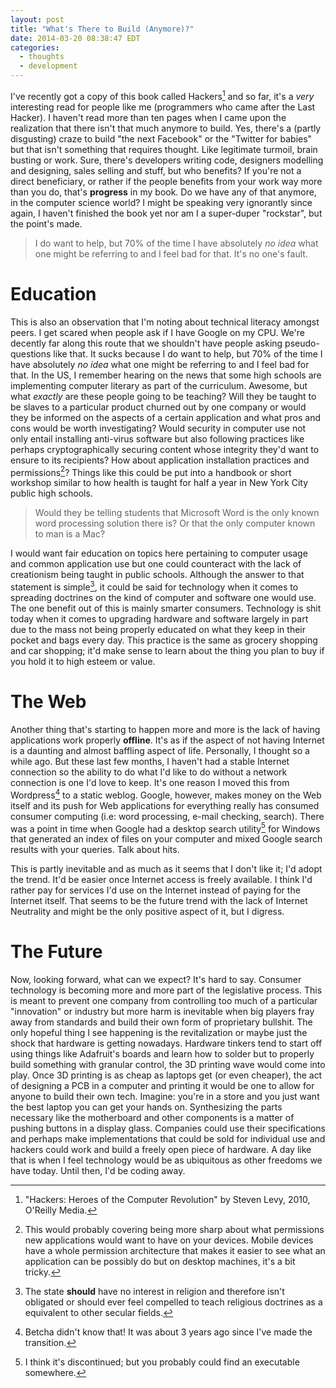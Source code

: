 ```yaml
---
layout: post
title: "What's There to Build (Anymore)?"
date: 2014-03-20 08:38:47 EDT
categories:
  - thoughts
  - development
---
```


I've recently got a copy of this book called Hackers[^1] and so far, it's a
*very* interesting read for people like me (programmers who came after the
Last Hacker). I haven't read more than ten pages when I came upon the
realization that there isn't that much anymore to build. Yes, there's a
(partly disgusting) craze to build "the next Facebook" or the "Twitter for
babies" but that isn't something that requires thought. Like legitimate
turmoil, brain busting or work. Sure, there's developers writing code,
designers modelling and designing, sales selling and stuff, but who benefits?
If you're not a direct beneficiary, or rather if the people benefits from
your work way more than you do, that's **progress** in my book. Do we have
any of that anymore, in the computer science world? I might be speaking very
ignorantly since again, I haven't finished the book yet nor am I a super-duper
"rockstar", but the point's made.

> I do want to help, but 70% of the time I have absolutely *no idea* what 
> one might be referring to and I feel bad for that. It's no one's fault.

# Education

This is also an observation that I'm noting about technical literacy amongst
peers. I get scared when people ask if I have Google on my CPU. We're decently
far along this route that we shouldn't have people asking pseudo-questions
like that. It sucks because I do want to help, but 70% of the time I have
absolutely *no idea* what one might be referring to and I feel bad for that.
In the US, I remember hearing on the news that some high schools are
implementing computer literary as part of the curriculum. Awesome, but what
*exactly* are these people going to be teaching? Will they be taught to be
slaves to a particular product churned out by one company or would they be
informed on the aspects of a certain application and what pros and cons would
be worth investigating? Would security in computer use not only entail
installing anti-virus software but also following practices like perhaps
cryptographically securing content whose integrity they'd want to ensure to
its recipients? How about application installation practices and
permissions[^3]? Things like this could be put into a handbook or short
workshop similar to how health is taught for half a year in New York City
public high schools.

> Would they be telling students that Microsoft Word is the only known word 
> processing solution there is? Or that the only computer known to man is a Mac?

I would want fair education on topics here pertaining to computer usage 
and common application use but one could counteract with the lack of 
creationism being taught in public schools. Although the answer to that 
statement is simple[^2], it could be said for technology when it comes to 
spreading doctrines on the kind of computer and software one would use. The
one benefit out of this is mainly smarter consumers. Technology is shit
today when it comes to upgrading hardware and software largely in part due to
the mass not being properly educated on what they keep in their pocket and
bags every day. This practice is the same as grocery shopping and car
shopping; it'd make sense to learn about the thing you plan to buy if you hold
it to high esteem or value.

# The Web
Another thing that's starting to happen more and more is the lack of having
applications work properly **offline**. It's as if the aspect of not having
Internet is a daunting and almost baffling aspect of life. Personally, I
thought so a while ago. But these last few months, I haven't had a stable
Internet connection so the ability to do what I'd like to do without a network
connection is one I'd love to keep. It's one reason I moved this from 
Wordpress[^4] to a static weblog. Google, however, makes money on the Web
itself and its push for Web applications for everything really has consumed
consumer computing (i.e: word processing, e-mail checking, search). There was
a point in time when Google had a desktop search utility[^5] for Windows that
generated an index of files on your computer and mixed Google search results
with your queries. Talk about hits.

This is partly inevitable and as much as it seems that I don't like it; I'd
adopt the trend. It'd be easier once Internet access is freely available. I
think I'd rather pay for services I'd use on the Internet instead of paying
for the Internet itself. That seems to be the future trend with the lack of
Internet Neutrality and might be the only positive aspect of it, but I
digress.

# The Future
Now, looking forward, what can we expect? It's hard to say. Consumer
technology is becoming more and more part of the legislative process. This is
meant to prevent one company from controlling too much of a particular
"innovation" or industry but more harm is inevitable when big players fray
away from standards and build their own form of proprietary bullshit. The only
hopeful thing I see happening is the revitalization or maybe just the shock
that hardware is getting nowadays. Hardware tinkers tend to start off using
things like Adafruit's boards and learn how to solder but to properly build
something with granular control, the 3D printing wave would come into play.
Once 3D printing is as cheap as laptops get (or even cheaper), the act of
designing a PCB in a computer and printing it would be one to allow for anyone
to build their own tech. Imagine: you're in a store and you just want the best
laptop you can get your hands on. Synthesizing the parts necessary like the
motherboard and other components is a matter of pushing buttons in a display
glass. Companies could use their specifications and perhaps make
implementations that could be sold for individual use and hackers could work
and build a freely open piece of hardware. A day like that is when I feel
technology would be as ubiquitous as other freedoms we have today. Until then,
I'd be coding away.

[^1]: "Hackers: Heroes of the Computer Revolution" by Steven Levy, 2010, O'Reilly Media.
[^2]: The state **should** have no interest in religion and therefore isn't obligated or should ever feel compelled to teach religious doctrines as a equivalent to other secular fields.
[^3]: This would probably covering being more sharp about what permissions new applications would want to have on your devices. Mobile devices have a whole permission architecture that makes it easier to see what an application can be possibly do but on desktop machines, it's a bit tricky.
[^4]: Betcha didn't know that! It was about 3 years ago since I've made the transition.
[^5]: I think it's discontinued; but you probably could find an executable somewhere.
